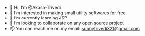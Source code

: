 - 👋 Hi, I’m @Akash-Trivedi
- 👀 I’m interested in making small utility softwares for free
- 🌱 I’m currently learning JSP
- 💞️ I’m looking to collaborate on any open source project
- 📫 You can reach me on my email: sunnytrivedi321@gmail.com
